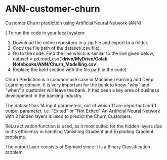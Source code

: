 # ANN-customer-churn
Customer Churn prediction using Artificial Neural Network (ANN)

( To run the code in your local system:
  1. Download the entire repository in a zip file and export to a folder.
  2. Copy the file path of the dataset(.csv file).
  3. Go to the code. Find the line which is similar to the line given below,
        dataset = pd.read_csv('**drive/MyDrive/Colab Notebooks/ANN/Churn_Modelling.csv**'
  4. Replace the bold section with the file path in the code)

Churn Prediction is a common use case in Machine Learning and Deep Learning domain.
It is very important for the bank to know "why" and "when" a customer will leave the bank.
It has been a key area of business development in the banking industry.

The dataset has 14 input parameters, out of which 11 are important and 1 output parameter, i.e. "Exited" or "Not Exited"
An Artificial Neural Network with 2 hidden layers is used to predict the Churn Customers.

ReLu activation function is used, as it most suited for the hidden layers due to it's efficiency in handling Vanishing Gradient and Exploding Gradient problems.

The output layer consists of Sigmoid since it is a Binary Classification problem.
